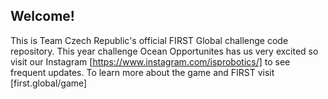 ## Welcome!
This is Team Czech Republic's official FIRST Global challenge code repository. This year challenge Ocean Opportunites has us very excited so visit our Instagram [https://www.instagram.com/isprobotics/] to see frequent updates. To learn more about the game and FIRST visit [first.global/game]
